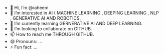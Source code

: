 - 👋 Hi, I’m @raheem
- 👀 I’m interested in AI ( MACHINE LEARNING , DEEPING LEARNING , NLP , GENERATIVE AI AND ROBOTICS.
- 🌱 I’m currently learning GERNERATIVE AI AND DEEP LEARNING.
- 💞️ I’m looking to collaborate on GITHUB.
- 📫 How to reach me THROUGH GITHUB.
- 😄 Pronouns: ...
- ⚡ Fun fact: ...

<!---
raheem1214/raheem1214 is a ✨ special ✨ repository because its `README.md` (this file) appears on your GitHub profile.
You can click the Preview link to take a look at your changes.
--->
